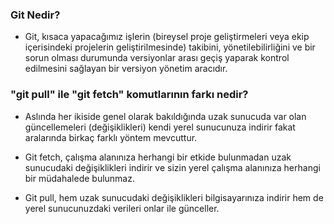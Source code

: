 ### Git Nedir?
- Git, kısaca yapacağımız işlerin (bireysel proje geliştirmeleri veya ekip içerisindeki projelerin geliştirilmesinde) takibini, yönetilebilirliğini ve bir sorun olması durumunda versiyonlar arası geçiş yaparak kontrol edilmesini sağlayan bir versiyon yönetim aracıdır.

### "git pull" ile "git fetch" komutlarının farkı nedir?
- Aslında her ikiside genel olarak bakıldığında uzak sunucuda var olan güncellemeleri (değişiklikleri) kendi yerel sunucunuza indirir fakat aralarında birkaç farklı yöntem mevcuttur.

- Git fetch, çalışma alanınıza herhangi bir etkide bulunmadan uzak sunucudaki değişiklikleri indirir ve sizin yerel çalışma alanınıza herhangi bir müdahalede bulunmaz.

- Git pull, hem uzak sunucudaki değişiklikleri bilgisayarınıza indirir hem de yerel sunucunuzdaki verileri onlar ile günceller.